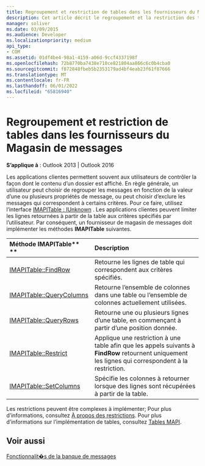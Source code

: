 ```yaml
---
title: Regroupement et restriction de tables dans les fournisseurs du Magasin de messages
description: Cet article décrit le regroupement et la restriction des tables dans les fournisseurs de magasins de messages.
manager: soliver
ms.date: 03/09/2015
ms.audience: Developer
ms.localizationpriority: medium
api_type:
- COM
ms.assetid: 01df4be4-98a1-4159-a06d-9ccf4337198f
ms.openlocfilehash: 72b8770ba7438e710ce821804aa866c6c0b4cba0
ms.sourcegitcommit: f872848fbeb5b2353179ad4bf4eab23f61f87666
ms.translationtype: MT
ms.contentlocale: fr-FR
ms.lasthandoff: 06/01/2022
ms.locfileid: "65816940"
---
```

# <a name="grouping-and-restricting-tables-in-message-store-providers"></a>Regroupement et restriction de tables dans les fournisseurs du Magasin de messages

  
  
**S’applique à** : Outlook 2013 | Outlook 2016 
  
Les applications clientes permettent souvent aux utilisateurs de contrôler la façon dont le contenu d’un dossier est affiché. En règle générale, un utilisateur peut choisir de regrouper les messages en fonction de la valeur d’une ou plusieurs propriétés de message, ou peut choisir d’exclure les messages qui correspondent à certains critères. Pour ce faire, utilisez l’interface [IMAPITable : IUnknown](imapitableiunknown.md) . Les applications clientes peuvent limiter les lignes retournées à partir de la table aux critères spécifiés par l’utilisateur. Par conséquent, un fournisseur de magasin de messages doit implémenter les méthodes **IMAPITable** suivantes. 
  
|Méthode IMAPITable** **|**Description**|
|:-----|:-----|
|[IMAPITable::FindRow](imapitable-findrow.md) <br/> |Retourne les lignes de table qui correspondent aux critères spécifiés. |
|[IMAPITable::QueryColumns](imapitable-querycolumns.md) <br/> |Retourne l’ensemble de colonnes dans une table ou l’ensemble de colonnes actuellement utilisées. |
|[IMAPITable::QueryRows](imapitable-queryrows.md) <br/> |Retourne une ou plusieurs lignes d’une table, en commençant à partir d’une position donnée. |
|[IMAPITable::Restrict](imapitable-restrict.md) <br/> |Applique une restriction à une table afin que les appels suivants à **FindRow** retournent uniquement les lignes qui correspondent à la restriction. |
|[IMAPITable::SetColumns](imapitable-setcolumns.md) <br/> |Spécifie les colonnes à retourner lorsque des lignes sont récupérées à partir de la table. |
   
Les restrictions peuvent être complexes à implémenter; Pour plus d’informations, consultez [À propos des restrictions](about-restrictions.md). Pour plus d’informations sur l’implémentation de tables, consultez [Tables MAPI](mapi-tables.md).
  
## <a name="see-also"></a>Voir aussi



[Fonctionnalit�s de la banque de messages](message-store-features.md)

